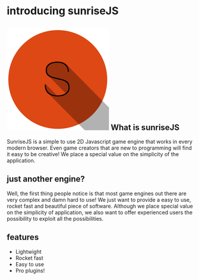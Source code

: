 introducing sunriseJS
=======

![](img/logo275.png)
What is sunriseJS
---------

SunriseJS is a simple to use 2D Javascript game engine that works in every modern browser. Even game creators that are new to programming will find it easy to be creative! We place a special value on the simplicity of the application.



just another engine?
---------
Well, the first thing people notice is that most game engines out there are very complex and damn hard to use! We just want to provide a easy to use, rocket fast and beautiful piece of software.
Although we place special value on the simplicity of application, we also want to offer experienced users the possibility to exploit all the possibilities. 

features
---------

* Lightwight
* Rocket fast
* Easy to use
* Pro plugins!